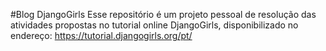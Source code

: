 #Blog DjangoGirls
Esse repositório é um projeto pessoal de resolução das atividades propostas no tutorial online DjangoGirls, disponibilizado no endereço: https://tutorial.djangogirls.org/pt/
